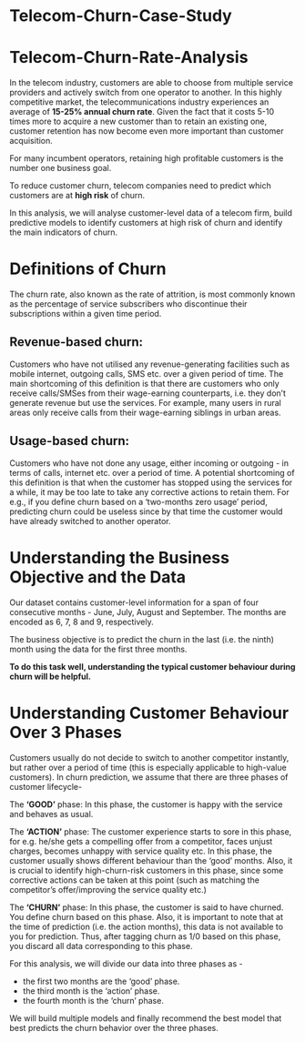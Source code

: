 # Telecom-Churn-Case-Study
# Telecom-Churn-Rate-Analysis
In the telecom industry, customers are able to choose from multiple service providers and actively switch from one operator to another. In this highly competitive market, the telecommunications industry experiences an average of **15-25% annual churn rate**. Given the fact that it costs 5-10 times more to acquire a new customer than to retain an existing one, customer retention has now become even more important than customer acquisition.

For many incumbent operators, retaining high profitable customers is the number one business goal.

To reduce customer churn, telecom companies need to predict which customers are at **high risk** of churn.

In this analysis, we will analyse customer-level data of a telecom firm, build predictive models to identify customers at high risk of churn and identify the main indicators of churn.

# Definitions of Churn

The churn rate, also known as the rate of attrition, is most commonly known as the percentage of service subscribers who discontinue their subscriptions within a given time period.

## Revenue-based churn: 
  Customers who have not utilised any revenue-generating facilities such as mobile internet, outgoing calls, SMS etc. over a given period of time. 
The main shortcoming of this definition is that there are customers who only receive calls/SMSes from their wage-earning counterparts, i.e. they don’t generate revenue but use the services. For example, many users in rural areas only receive calls from their wage-earning siblings in urban areas.

 ## Usage-based churn:
  Customers who have not done any usage, either incoming or outgoing - in terms of calls, internet etc. over a period of time.
A potential shortcoming of this definition is that when the customer has stopped using the services for a while, it may be too late to take any corrective actions to retain them. For e.g., if you define churn based on a ‘two-months zero usage’ period, predicting churn could be useless since by that time the customer would have already switched to another operator.

# Understanding the Business Objective and the Data

Our dataset contains customer-level information for a span of four consecutive months - June, July, August and September. The months are encoded as 6, 7, 8 and 9, respectively. 

The business objective is to predict the churn in the last (i.e. the ninth) month using the data for the first three months. 

**To do this task well, understanding the typical customer behaviour during churn will be helpful.**

# Understanding Customer Behaviour Over 3 Phases

Customers usually do not decide to switch to another competitor instantly, but rather over a period of time (this is especially applicable to high-value customers). In churn prediction, we assume that there are three phases of customer lifecycle-

The **‘GOOD’** phase: In this phase, the customer is happy with the service and behaves as usual.

The **‘ACTION’** phase: The customer experience starts to sore in this phase, for e.g. he/she gets a compelling offer from a  competitor, faces unjust charges, becomes unhappy with service quality etc. In this phase, the customer usually shows different behaviour than the ‘good’ months. Also, it is crucial to identify high-churn-risk customers in this phase, since some corrective actions can be taken at this point (such as matching the competitor’s offer/improving the service quality etc.)

The **‘CHURN’** phase: In this phase, the customer is said to have churned. You define churn based on this phase. Also, it is important to note that at the time of prediction (i.e. the action months), this data is not available to you for prediction. Thus, after tagging churn as 1/0 based on this phase, you discard all data corresponding to this phase.

 For this analysis, we will divide our data into three phases as - 
 - the first two months are the ‘good’ phase. 
 - the third month is the ‘action’ phase.
 - the fourth month is the ‘churn’ phase.
 
 We will build multiple models and finally recommend the best model that best predicts the churn behavior over the three phases.

